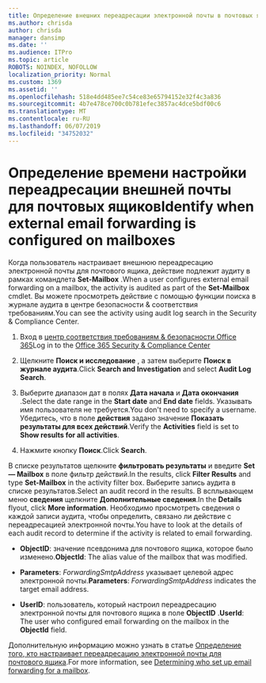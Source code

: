 ```yaml
---
title: Определение внешних переадресации электронной почты в почтовых ящиках в журналах аудита
ms.author: chrisda
author: chrisda
manager: dansimp
ms.date: ''
ms.audience: ITPro
ms.topic: article
ROBOTS: NOINDEX, NOFOLLOW
localization_priority: Normal
ms.custom: 1369
ms.assetid: ''
ms.openlocfilehash: 518e4dd485ee7c54ce83e65794152e32f4c3a836
ms.sourcegitcommit: 4b7e478ce700c0b781efec3857ac4dce5bdf00c6
ms.translationtype: MT
ms.contentlocale: ru-RU
ms.lasthandoff: 06/07/2019
ms.locfileid: "34752032"
---
```

# <a name="identify-when-external-email-forwarding-is-configured-on-mailboxes"></a><span data-ttu-id="53abe-102">Определение времени настройки переадресации внешней почты для почтовых ящиков</span><span class="sxs-lookup"><span data-stu-id="53abe-102">Identify when external email forwarding is configured on mailboxes</span></span>

<span data-ttu-id="53abe-103">Когда пользователь настраивает внешнюю переадресацию электронной почты для почтового ящика, действие подлежит аудиту в рамках командлета **Set-Mailbox** .</span><span class="sxs-lookup"><span data-stu-id="53abe-103">When a user configures external email forwarding on a mailbox, the activity is audited as part of the **Set-Mailbox** cmdlet.</span></span> <span data-ttu-id="53abe-104">Вы можете просмотреть действие с помощью функции поиска в журнале аудита в центре безопасности & соответствия требованиям.</span><span class="sxs-lookup"><span data-stu-id="53abe-104">You can see the activity using audit log search in the Security & Compliance Center.</span></span>

1. <span data-ttu-id="53abe-105">Вход в [центр соответствия требованиям & безопасности Office 365](https://protection.office.com/)</span><span class="sxs-lookup"><span data-stu-id="53abe-105">Log in to the [Office 365 Security & Compliance Center](https://protection.office.com/)</span></span>

2. <span data-ttu-id="53abe-106">Щелкните **Поиск и исследование** , а затем выберите **Поиск в журнале аудита**.</span><span class="sxs-lookup"><span data-stu-id="53abe-106">Click **Search and Investigation** and select **Audit Log Search**.</span></span>

3. <span data-ttu-id="53abe-107">Выберите диапазон дат в полях **Дата начала** и **Дата окончания** .</span><span class="sxs-lookup"><span data-stu-id="53abe-107">Select the date range in the **Start date** and **End date** fields.</span></span> <span data-ttu-id="53abe-108">Указывать имя пользователя не требуется.</span><span class="sxs-lookup"><span data-stu-id="53abe-108">You don't need to specify a username.</span></span> <span data-ttu-id="53abe-109">Убедитесь, что в поле **действия** задано значение **Показать результаты для всех действий**.</span><span class="sxs-lookup"><span data-stu-id="53abe-109">Verify the **Activities** field is set to **Show results for all activities**.</span></span>

4. <span data-ttu-id="53abe-110">Нажмите кнопку **Поиск**.</span><span class="sxs-lookup"><span data-stu-id="53abe-110">Click **Search**.</span></span>

<span data-ttu-id="53abe-111">В списке результатов щелкните **фильтровать результаты** и введите **Set — Mailbox** в поле фильтр действий.</span><span class="sxs-lookup"><span data-stu-id="53abe-111">In the results, click **Filter Results** and type **Set-Mailbox** in the activity filter box.</span></span> <span data-ttu-id="53abe-112">Выберите запись аудита в списке результатов.</span><span class="sxs-lookup"><span data-stu-id="53abe-112">Select an audit record in the results.</span></span> <span data-ttu-id="53abe-113">В всплывающем меню **сведения** щелкните **Дополнительные сведения**.</span><span class="sxs-lookup"><span data-stu-id="53abe-113">In the **Details** flyout, click **More information**.</span></span> <span data-ttu-id="53abe-114">Необходимо просмотреть сведения о каждой записи аудита, чтобы определить, связано ли действие с переадресацией электронной почты.</span><span class="sxs-lookup"><span data-stu-id="53abe-114">You have to look at the details of each audit record to determine if the activity is related to email forwarding.</span></span>

- <span data-ttu-id="53abe-115">**ObjectID**: значение псевдонима для почтового ящика, которое было изменено.</span><span class="sxs-lookup"><span data-stu-id="53abe-115">**ObjectId**: The alias value of the mailbox that was modified.</span></span>

- <span data-ttu-id="53abe-116">**Parameters**: _ForwardingSmtpAddress_ указывает целевой адрес электронной почты.</span><span class="sxs-lookup"><span data-stu-id="53abe-116">**Parameters**: _ForwardingSmtpAddress_ indicates the target email address.</span></span>

- <span data-ttu-id="53abe-117">**UserID**: пользователь, который настроил переадресацию электронной почты для почтового ящика в поле **ObjectID** .</span><span class="sxs-lookup"><span data-stu-id="53abe-117">**UserId**: The user who configured email forwarding on the mailbox in the **ObjectId** field.</span></span>

<span data-ttu-id="53abe-118">Дополнительную информацию можно узнать в статье [Определение того, кто настраивает переадресацию электронной почты для почтового ящика](https://docs.microsoft.com/office365/securitycompliance/auditing-troubleshooting-scenarios#determining-who-set-up-email-forwarding-for-a-mailbox).</span><span class="sxs-lookup"><span data-stu-id="53abe-118">For more information, see [Determining who set up email forwarding for a mailbox](https://docs.microsoft.com/office365/securitycompliance/auditing-troubleshooting-scenarios#determining-who-set-up-email-forwarding-for-a-mailbox).</span></span>
